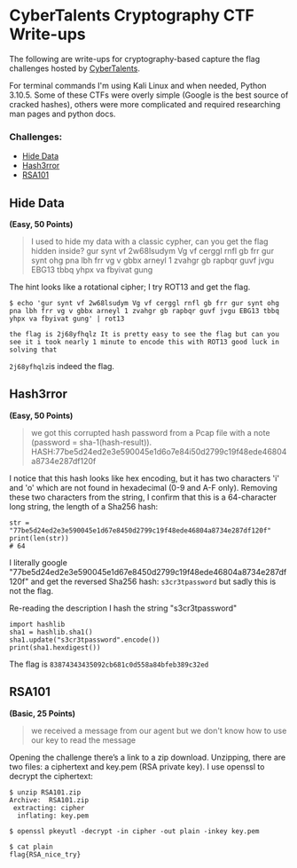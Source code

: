# CyberTalents Cryptography CTF Write-ups

The following are write-ups for cryptography-based capture the flag challenges hosted by [CyberTalents](https://cybertalents.com/challenges/cryptography).

For terminal commands I'm using Kali Linux and when needed, Python 3.10.5. Some of these CTFs were overly simple (Google is the best source of cracked hashes), others were more complicated and required researching man pages and python docs.

### Challenges:

- [Hide Data](https://github.com/dionroloff/ctfs/tree/main/cryptography#hide-data)
- [Hash3rror](https://github.com/dionroloff/ctfs/tree/main/cryptography#hash3rror)
- [RSA101](https://github.com/dionroloff/ctfs/tree/main/cryptography#rsa101)


## Hide Data
__(Easy, 50 Points)__

>I used to hide my data with a classic cypher, can you get the flag hidden inside? gur synt vf 2w68lsudym Vg vf cerggl rnfl gb frr gur synt ohg pna lbh frr vg v gbbx arneyl 1 zvahgr gb rapbqr guvf jvgu EBG13 tbbq yhpx va fbyivat gung

The hint looks like a rotational cipher; I try ROT13 and get the flag.

```
$ echo 'gur synt vf 2w68lsudym Vg vf cerggl rnfl gb frr gur synt ohg pna lbh frr vg v gbbx arneyl 1 zvahgr gb rapbqr guvf jvgu EBG13 tbbq yhpx va fbyivat gung' | rot13

the flag is 2j68yfhqlz It is pretty easy to see the flag but can you see it i took nearly 1 minute to encode this with ROT13 good luck in solving that
```
`2j68yfhqlz`is indeed the flag.

## Hash3rror

__(Easy, 50 Points)__

>we got this corrupted hash password from a Pcap file with a note (password = sha-1(hash-result)).
>HASH:77be5d24ed2e3e590045e1d6o7e84i50d2799c19f48ede46804a8734e287df120f

I notice that this hash looks like hex encoding, but it has two characters 'i' and 'o' which are not found in hexadecimal (0-9 and A-F only). Removing these two characters from the string, I confirm that this is a 64-character long string, the length of a Sha256 hash:

```
str = "77be5d24ed2e3e590045e1d67e8450d2799c19f48ede46804a8734e287df120f"
print(len(str))
# 64
```

I literally google "77be5d24ed2e3e590045e1d67e8450d2799c19f48ede46804a8734e287df120f" and get the reversed Sha256 hash: `s3cr3tpassword` but sadly this is not the flag.

Re-reading the description I hash the string "s3cr3tpassword"

```
import hashlib
sha1 = hashlib.sha1()
sha1.update("s3cr3tpassword".encode())
print(sha1.hexdigest())
```
The flag is `83874343435092cb681c0d558a84bfeb389c32ed`

## RSA101
__(Basic, 25 Points)__

>we received a message from our agent but we don't know how to use our key to read the message

Opening the challenge there’s a link to a zip download. Unzipping, there are two files: a ciphertext and key.pem (RSA private key). I use openssl to decrypt the ciphertext:

```
$ unzip RSA101.zip 
Archive:  RSA101.zip
 extracting: cipher                  
  inflating: key.pem

$ openssl pkeyutl -decrypt -in cipher -out plain -inkey key.pem

$ cat plain 
flag{RSA_nice_try}
```
